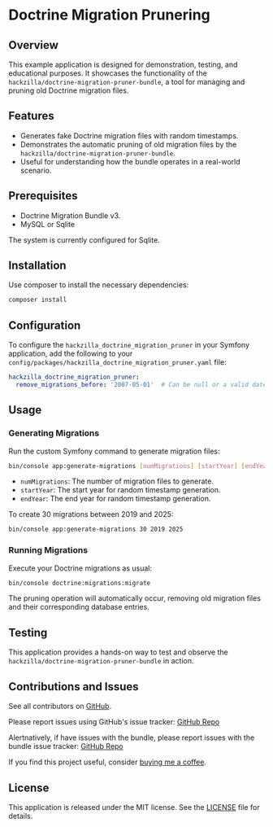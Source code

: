 # Doctrine Migration Prunering

## Overview
This example application is designed for demonstration, testing, and educational purposes. It showcases the functionality of the `hackzilla/doctrine-migration-pruner-bundle`, a tool for managing and pruning old Doctrine migration files.

## Features
- Generates fake Doctrine migration files with random timestamps.
- Demonstrates the automatic pruning of old migration files by the `hackzilla/doctrine-migration-pruner-bundle`.
- Useful for understanding how the bundle operates in a real-world scenario.

## Prerequisites
- Doctrine Migration Bundle v3.
- MySQL or Sqlite

The system is currently configured for Sqlite.

## Installation
Use composer to install the necessary dependencies:

```bash
composer install
```

## Configuration
To configure the `hackzilla_doctrine_migration_pruner` in your Symfony application, add the following to your `config/packages/hackzilla_doctrine_migration_pruner.yaml` file:

```yaml
hackzilla_doctrine_migration_pruner:
  remove_migrations_before: '2007-05-01'  # Can be null or a valid date-time
```

## Usage
### Generating Migrations
Run the custom Symfony command to generate migration files:

```bash
bin/console app:generate-migrations [numMigrations] [startYear] [endYear]
```

- `numMigrations`: The number of migration files to generate.
- `startYear`: The start year for random timestamp generation.
- `endYear`: The end year for random timestamp generation.

To create 30 migrations between 2019 and 2025:

```bash
bin/console app:generate-migrations 30 2019 2025
```

### Running Migrations
Execute your Doctrine migrations as usual:

```bash
bin/console doctrine:migrations:migrate
```

The pruning operation will automatically occur, removing old migration files and their corresponding database entries.

## Testing
This application provides a hands-on way to test and observe the `hackzilla/doctrine-migration-pruner-bundle` in action.

## Contributions and Issues
See all contributors on [GitHub](https://github.com/hackzilla/DoctrineMigrationPruner/graphs/contributors).

Please report issues using GitHub's issue tracker: [GitHub Repo](https://github.com/hackzilla/DoctrineMigrationPruner)

Alertnatively, if have issues with the bundle, please report issues with the bundle issue tracker: [GitHub Repo](https://github.com/hackzilla/DoctrineMigrationPrunerBundle)

If you find this project useful, consider [buying me a coffee](https://www.buymeacoffee.com/hackzilla).

## License

This application is released under the MIT license. See the [LICENSE](https://github.com/hackzilla/DoctrineMigrationPruner/blob/main/LICENSE) file for details.
